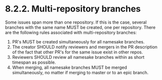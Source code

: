 # 8.2.2. Multi-repository branches

Some issues span more than one repository. If this is the case, several branches with the same name MUST
be created, one per repository. There are the following rules associated with multi-repository branches:

1) PR's MUST be created simultaneously for all namesake branches.
2) The creator SHOULD notify reviewers and mergers in the PR description of the fact that other PR's for the 
same issue exist in other repos.
3) Reviewers SHOULD review all namesake branches within as short timespan as possible.
4) When merging, all namesake branches MUST be merged simultaneously, no matter if merging to master or
to an epic branch.

